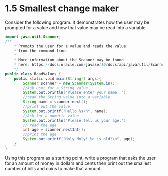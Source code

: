 # 1.5 Smallest change maker

Consider the following program. It demonstrates how the user may be prompted for a value and how that value may be read into a variable.

  
```java
import java.util.Scanner;
/**
    * Prompts the user for a value and reads the value
    * from the command line.
    * 
    * More information about the Scanner may be found
    * here: https://docs.oracle.com/javase/10/docs/api/java/util/Scanner.html
    */
public class ReadValues {
    public static void main(String[] args){
        Scanner scanner = new Scanner(System.in);
        //Ask user for a String value
        System.out.println("Please enter your name: ");
        //read the String value into a variable
        String name = scanner.next();
        //print out the value
        System.out.printf("Hello %s\n", name);
        //Ask for a numeric value
        System.out.println("Please tell us your age:");
        // read the age
        int age = scanner.nextInt();
        //print the age
        System.out.printf("Holy Moly! %d is old!\n", age);
    }
}
```

Using this program as a starting point, write a program that asks the user for an amount of money in dollars and cents then print out the smallest number of bills and coins to make that amount.